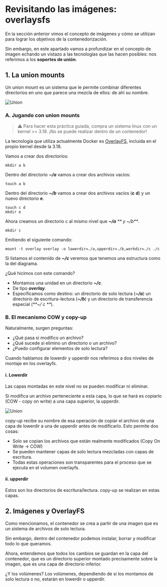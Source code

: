 # Revisitando las imágenes: overlaysfs

En la sección anterior vimos el concepto de imágenes y cómo se utilizan para lograr los objetivos de la contenedorización.

Sin embargo, en este apartado vamos a profundizar en el concepto de imagen echando un vistazo a las tecnologías que las hacen posibles: nos referimos a los **soportes de unión**.

## 1. La union mounts
Un union mount es un sistema que le permite combinar diferentes directorios en uno que parece una mezcla de ellos: de ahí su nombre.

![Union](../../_media/01_creacion_de_imaxes/union_1.png)

### A. Jugando con union mounts

> ⚠️ Para hacer esta práctica guiada, compra un sistema linux con un kernel >= 3.18. ¡No se puede realizar dentro de un contenedor!

La tecnología que utiliza actualmente Docker es [OverlayFS](https://en.wikipedia.org/wiki/OverlayFS), incluida en el propio kernel desde la 3.18.

Vamos a crear dos directorios:

```shell
mkdir a b
```

Dentro del directorio _**~/a**_ vamos a crear dos archivos vacíos:

```shell
touch a b
```

Dentro del directorio _**~/b**_ vamos a crear dos archivos vacíos (**c** **d**) y un nuevo directorio **e**.

```shell
touch c d
mkdir e
```

Ahora creamos un directorio c al mismo nivel que _**~/a**_ _** y ~/b**_.

```shell
mkdir c
``` 

Emitiendo el siguiente comando:

```shell
mount -t overlay overlay -o lowerdir=./a,upperdir=./b,workdir=./c ./c
```

Si listamos el contenido de _**~/c**_ veremos que tenemos una estructura como la del diagrama.

¿Qué hicimos con este comando?

- Montamos una unidad en un directorio _**~/c**_.
- De tipo _**overlay**_.
- Especificamos como destino: un directorio de solo lectura (_**~/a**_) un directorio de escritura-lectura (_**~/b**_) y un directorio de transferencia especial (_**~/ c **_).

### B. El mecanismo COW y copy-up

Naturalmente, surgen preguntas:

- ¿Qué pasa si modifico un archivo?
- ¿Qué sucede si elimino un directorio o un archivo?
- ¿Puedo configurar elementos de solo lectura?

Cuando hablamos de lowerdir y upperdir nos referimos a dos niveles de montaje en los overlayfs.

#### i. Lowerdir

Las capas montadas en este nivel no se pueden modificar ni eliminar.

Si modifica un archivo perteneciente a esta capa, lo que se hará es copiarlo (COW - copy on write) a una capa superior, la upperdir.

![Union](../../_media/01_creacion_de_imaxes/union_3.png)

copy-up recibe su nombre de esa operación de copiar el archivo de una capa de lowerdir a una de upperdir antes de modificarlo. Esto permite dos cosas:

- Solo se copian los archivos que están realmente modificados (Copy On Write -> COW)
- Se pueden mantener capas de solo lectura mezcladas con capas de escritura.
- Todas estas operaciones son transparentes para el proceso que se ejecuta en el volumen overlayfs.

#### ii. upperdir

Estos son los directorios de escritura/lectura. copy-up se realizan en estas capas.

## 2. Imágenes y OverlayFS

Como mencionamos, el contenedor se crea a partir de una imagen que es un sistema de archivos de solo lectura.

Sin embargo, dentro del contenedor podemos instalar, borrar y modificar todo lo que queramos.

Ahora, entendemos que todos los cambios se guardan en la capa del contenedor, que es un directorio superior montado precisamente sobre la imagen, que es una capa de directorio inferior.

¿Y los volúmenes? Los volúmenes, dependiendo de si los montamos de solo lectura o no, estarán en lowerdir o upperdir.
